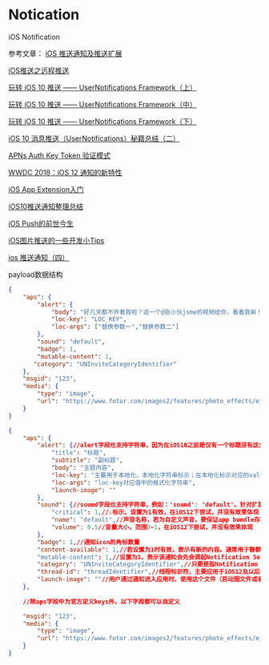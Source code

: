 # Notication
iOS Notification

参考文章：
[iOS 推送通知及推送扩展](https://juejin.im/post/5bc9a6e45188254a075e305c)

[iOS推送之远程推送](https://www.jianshu.com/p/4b947569a548)

[玩转 iOS 10 推送 —— UserNotifications Framework（上）](https://www.jianshu.com/p/2f3202b5e758)

[玩转 iOS 10 推送 —— UserNotifications Framework（中）](https://www.jianshu.com/p/5a4b88874f3a)

[玩转 iOS 10 推送 —— UserNotifications Framework（下）](https://www.jianshu.com/p/25ca24215f75)

[iOS 10 消息推送（UserNotifications）秘籍总结（二）](https://www.jianshu.com/p/81c6bd16c7ac)

[APNs Auth Key Token 验证模式](https://www.jianshu.com/p/b700f0237b0e)

[WWDC 2018：iOS 12 通知的新特性](https://juejin.im/post/5b1b7c3de51d4506ca62d787)

[iOS App Extension入门](https://www.jianshu.com/p/8cf08db29356)

[iOS10推送通知整理总结](https://www.jianshu.com/p/f465fde82c4b)

[iOS Push的前世今生](https://juejin.im/entry/5a9118d2f265da4e6f17fcfc)

[iOS图片推送的一些开发小Tips](https://www.jianshu.com/p/0ab721604877)

[ios 推送通知（四）](https://www.zybuluo.com/evolxb/note/482251)


payload数据结构
```json
{
    "aps": {
        "alert": {
            "body": "好几天都不开看我啦？送一个@张小伙jsme的视频给你，看看我嘛！",
            "loc-key": "LOC_KEY",
            "loc-args": ["替换参数一","替换参数二"]
        },
        "sound": "default",
        "badge": 1,
        "mutable-content": 1,
	   "category": "UNInviteCategoryIdentifier"
    },
    "msgid": "123",
    "media": {
        "type": "image",
        "url": "https://www.fotor.com/images2/features/photo_effects/e_bw.jpg"
    }
}

{
    "aps": {
        "alert": {//alert字段也支持字符串，因为在iOS10之前是仅有一个标题没有这么多扩展，例如："alert": "标题"
            "title": "标题",
            "subtitle": "副标题",
            "body": "主题内容",
            "loc-key": "主要用于本地化，本地化字符串标示；在本地化标示对应的value中可用使用%@,%n$@来从title-loc-args中添加格式化字符串",
            "loc-args": "loc-key对应值中的格式化字符串",
            "launch-image": ""
        },
        "sound": {//sound字段也支持字符串，例如：'sound': 'default'。针对扩展字段的支持iOS12系统才有效
            "critical": 1,//⚠️标示，设置为1有效，在iOS12下尝试，并没有效果体现
            "name": "default",//声音名称，若为自定义声音，要保证app bundle存在该声音资源；特殊值‘default’是指用系统默认声音提示
            "volume": 0.5//音量大小，范围0~1，在iOS12下尝试，并没有效果体现
        },
        "badge": 1,//通知icon的角标数量
        "content-available": 1,//若设置为1时有效，表示有新的内容。通常用于静默通知，通过alert、sound、badge字段为空。若app进程不存在情况下会唤醒app调用[UIApplicationDelegate application:didReceiveRemoteNotification:fetchCompletionHandler:]代理，有30s的时间处理通知。
        "mutable-content": 1,//设置为1，表示该通知会先会调起Notification Service Extension处理完后再进行通知
	    "category": "UNInviteCategoryIdentifier",//只要是指Notification Content Extension中使用哪个category进行展示
        "thread-id": "threadIdentifier",//线程标识符，主要应用于iOS12及以后系统，进行通知分组
        "launch-image": ""//用户通过通知进入应用时，使用这个文件（启动图文件或者storyboard文件）的启动图片。如果没有指定这个属性，系统会使用上次的应用快照或者Info.plist中UILaunchImageFile的图片或Default.png作为启动图片。暂未得到实践
    },
    
    //除aps字段中为官方定义keys外，以下字段都可以自定义

    "msgid": "123",
    "media": {
        "type": "image",
        "url": "https://www.fotor.com/images2/features/photo_effects/e_bw.jpg"
    }
}

```